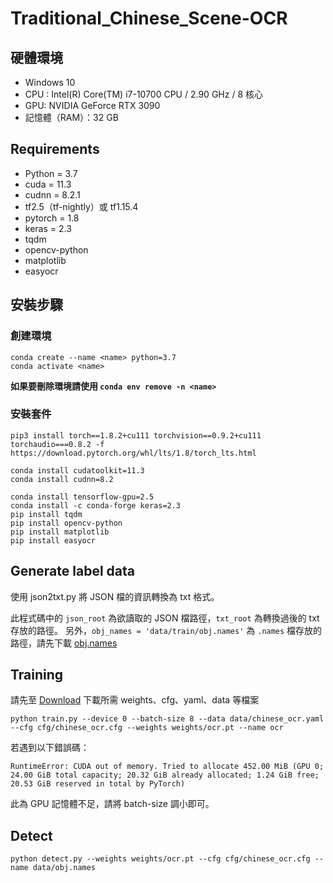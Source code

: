 # Traditional_Chinese_Scene-OCR

## 硬體環境
- Windows 10
- CPU : Intel(R) Core(TM) i7-10700 CPU / 2.90 GHz / 8 核心
- GPU: NVIDIA GeForce RTX 3090
- 記憶體（RAM）：32 GB

## Requirements

* Python = 3.7
* cuda = 11.3
* cudnn = 8.2.1
* tf2.5（tf-nightly）或 tf1.15.4
* pytorch = 1.8
* keras = 2.3
* tqdm
* opencv-python
* matplotlib
* easyocr

## 安裝步驟
### 創建環境

```
conda create --name <name> python=3.7
conda activate <name>
```

**如果要刪除環境請使用 ```conda env remove -n <name>```**

### 安裝套件

```
pip3 install torch==1.8.2+cu111 torchvision==0.9.2+cu111 torchaudio===0.8.2 -f https://download.pytorch.org/whl/lts/1.8/torch_lts.html
```

```
conda install cudatoolkit=11.3
conda install cudnn=8.2
```

```
conda install tensorflow-gpu=2.5
conda install -c conda-forge keras=2.3
pip install tqdm
pip install opencv-python
pip install matplotlib
pip install easyocr
```

## Generate label data

使用 json2txt.py 將 JSON 檔的資訊轉換為 txt 格式。

此程式碼中的 `json_root` 為欲讀取的 JSON 檔路徑，`txt_root` 為轉換過後的 txt 存放的路徑。
另外，`obj_names = 'data/train/obj.names'` 為 `.names` 檔存放的路徑，請先下載 [obj.names](https://drive.google.com/file/d/1itnRYL0KrQL0Dsnpx_-cVezLL1np0fRN/view?usp=sharing)

## Training

請先至 [Download](https://drive.google.com/drive/folders/1aSlwNK183ecMWAFz_MfW71xBe4ljnrtM?usp=sharing) 下載所需 weights、cfg、yaml、data 等檔案

```
python train.py --device 0 --batch-size 8 --data data/chinese_ocr.yaml --cfg cfg/chinese_ocr.cfg --weights weights/ocr.pt --name ocr
```

若遇到以下錯誤碼：
```
RuntimeError: CUDA out of memory. Tried to allocate 452.00 MiB (GPU 0; 24.00 GiB total capacity; 20.32 GiB already allocated; 1.24 GiB free; 20.53 GiB reserved in total by PyTorch)
```

此為 GPU 記憶體不足，請將 batch-size 調小即可。

## Detect
```
python detect.py --weights weights/ocr.pt --cfg cfg/chinese_ocr.cfg --name data/obj.names
```
